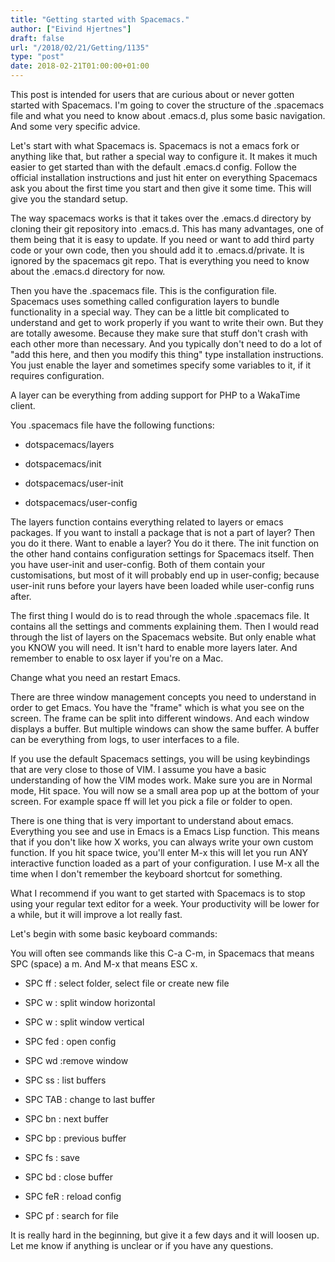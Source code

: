 ```yaml
---
title: "Getting started with Spacemacs."
author: ["Eivind Hjertnes"]
draft: false
url: "/2018/02/21/Getting/1135"
type: "post"
date: 2018-02-21T01:00:00+01:00
---
```


This post is intended for users that are curious about or never gotten
started with Spacemacs. I'm going to cover the structure of the
.spacemacs file and what you need to know about .emacs.d, plus some
basic navigation. And some very specific advice.

Let's start with what Spacemacs is. Spacemacs is not a emacs fork or
anything like that, but rather a special way to configure it. It makes
it much easier to get started than with the default .emacs.d config.
Follow the official installation instructions and just hit enter on
everything Spacemacs ask you about the first time you start and then
give it some time. This will give you the standard setup.

The way spacemacs works is that it takes over the .emacs.d directory by
cloning their git repository into .emacs.d. This has many advantages,
one of them being that it is easy to update. If you need or want to add
third party code or your own code, then you should add it to
.emacs.d/private. It is ignored by the spacemacs git repo. That is
everything you need to know about the .emacs.d directory for now.

Then you have the .spacemacs file. This is the configuration file.
Spacemacs uses something called configuration layers to bundle
functionality in a special way. They can be a little bit complicated to
understand and get to work properly if you want to write their own. But
they are totally awesome. Because they make sure that stuff don't crash
with each other more than necessary. And you typically don't need to do
a lot of "add this here, and then you modify this thing" type
installation instructions. You just enable the layer and sometimes
specify some variables to it, if it requires configuration.

A layer can be everything from adding support for PHP to a WakaTime
client.

You .spacemacs file have the following functions:

-   dotspacemacs/layers

-   dotspacemacs/init

-   dotspacemacs/user-init

-   dotspacemacs/user-config

The layers function contains everything related to layers or emacs
packages. If you want to install a package that is not a part of layer?
Then you do it there. Want to enable a layer? You do it there. The init
function on the other hand contains configuration settings for Spacemacs
itself. Then you have user-init and user-config. Both of them contain
your customisations, but most of it will probably end up in user-config;
because user-init runs before your layers have been loaded while
user-config runs after.

The first thing I would do is to read through the whole .spacemacs file.
It contains all the settings and comments explaining them. Then I would
read through the list of layers on the Spacemacs website. But only
enable what you KNOW you will need. It isn't hard to enable more layers
later. And remember to enable to osx layer if you're on a Mac.

Change what you need an restart Emacs.

There are three window management concepts you need to understand in
order to get Emacs. You have the "frame" which is what you see on the
screen. The frame can be split into different windows. And each window
displays a buffer. But multiple windows can show the same buffer. A
buffer can be everything from logs, to user interfaces to a file.

If you use the default Spacemacs settings, you will be using keybindings
that are very close to those of VIM. I assume you have a basic
understanding of how the VIM modes work. Make sure you are in Normal
mode, Hit space. You will now se a small area pop up at the bottom of
your screen. For example space ff will let you pick a file or folder to
open.

There is one thing that is very important to understand about emacs.
Everything you see and use in Emacs is a Emacs Lisp function. This means
that if you don't like how X works, you can always write your own custom
function. If you hit space twice, you'll enter M-x this will let you run
ANY interactive function loaded as a part of your configuration. I use
M-x all the time when I don't remember the keyboard shortcut for
something.

What I recommend if you want to get started with Spacemacs is to stop
using your regular text editor for a week. Your productivity will be
lower for a while, but it will improve a lot really fast.

Let's begin with some basic keyboard commands:

You will often see commands like this C-a C-m, in Spacemacs that means
SPC (space) a m. And M-x that means ESC x.

-   SPC ff : select folder, select file or create new file

-   SPC w : split window horizontal

-   SPC w : split window vertical

-   SPC fed : open config

-   SPC wd :remove window

-   SPC ss : list buffers

-   SPC TAB : change to last buffer

-   SPC bn : next buffer

-   SPC bp : previous buffer

-   SPC fs : save

-   SPC bd : close buffer

-   SPC feR : reload config

-   SPC pf : search for file

It is really hard in the beginning, but give it a few days and it will
loosen up. Let me know if anything is unclear or if you have any
questions.
